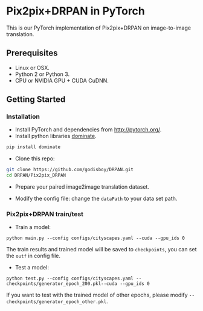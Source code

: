 # Pix2pix+DRPAN in PyTorch

This is our PyTorch implementation of Pix2pix+DRPAN on image-to-image translation.

## Prerequisites
- Linux or OSX.
- Python 2 or Python 3.
- CPU or NVIDIA GPU + CUDA CuDNN.

## Getting Started
### Installation
- Install PyTorch and dependencies from http://pytorch.org/.
- Install python libraries [dominate](https://github.com/Knio/dominate).
```bash
pip install dominate
```

- Clone this repo:
```bash
git clone https://github.com/godisboy/DRPAN.git
cd DRPAN/Pix2pix_DRPAN
```
- Prepare your paired image2image translation dataset.

- Modify the config file:
change the `dataPath` to your data set path.

### Pix2pix+DRPAN train/test
- Train a model:
```
python main.py --config configs/cityscapes.yaml --cuda --gpu_ids 0

```
The train results and trained model will be saved to `checkpoints`, you can set the `outf` in config file.
- Test a model:
```
python test.py --config configs/cityscapes.yaml --checkpoints/generator_epoch_200.pkl--cuda --gpu_ids 0

```
If you want to test with the trained model of other epochs, please modify `--checkpoints/generator_epoch_other.pkl`. 
